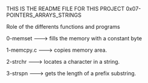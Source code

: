 THIS IS THE README FILE FOR THIS PROJECT 
0x07-POINTERS_ARRAYS_STRINGS

Role of the differents functions and programs

0-memset ---> fills the memory with a constant byte

1-memcpy.c ---> copies memory area.

2-strchr ---> locates a character in a string.

3-strspn ---> gets the length of a prefix substring.


